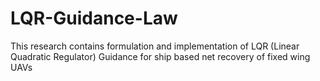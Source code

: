 # LQR-Guidance-Law
This research contains formulation and implementation of LQR (Linear Quadratic Regulator) Guidance for ship based net recovery of fixed wing UAVs
